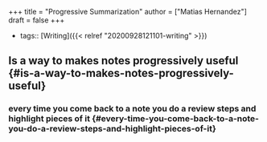 +++
title = "Progressive Summarization"
author = ["Matias Hernandez"]
draft = false
+++

-   tags:: [Writing]({{< relref "20200928121101-writing" >}})


## Is a way to makes notes progressively useful {#is-a-way-to-makes-notes-progressively-useful}


### every time you come back to a note you do a review steps and highlight pieces of it {#every-time-you-come-back-to-a-note-you-do-a-review-steps-and-highlight-pieces-of-it}
